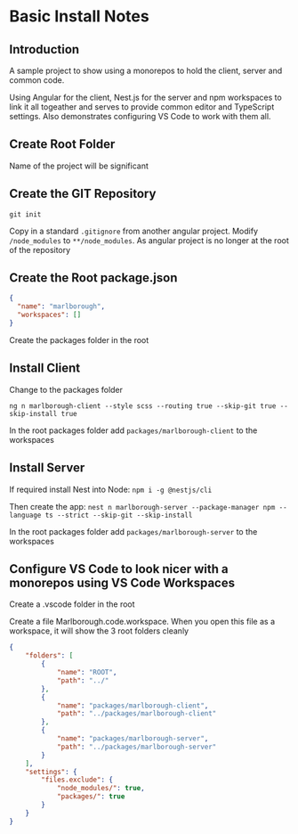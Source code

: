 # Basic Install Notes

## Introduction

A sample project to show using a monorepos to hold the client, server and common code.

Using Angular for the client, Nest.js for the server and npm workspaces to link it all togeather and serves to provide common editor and TypeScript settings.
Also demonstrates configuring VS Code to work with them all.

## Create Root Folder

Name of the project will be significant

## Create the GIT Repository

`git init`

Copy in a standard `.gitignore` from another angular project. Modify `/node_modules` to `**/node_modules`.
As angular project is no longer at the root of the repository

## Create the Root package.json

```json
{
  "name": "marlborough",
  "workspaces": []
}
```

Create the packages folder in the root

## Install Client

Change to the packages folder

`ng n marlborough-client --style scss --routing true --skip-git true --skip-install true`

In the root packages folder add `packages/marlborough-client` to the workspaces

## Install Server

If required install Nest into Node: `npm i -g @nestjs/cli`

Then create the app: `nest n marlborough-server --package-manager npm --language ts --strict --skip-git --skip-install`

In the root packages folder add `packages/marlborough-server` to the workspaces

## Configure VS Code to look nicer with a monorepos using VS Code Workspaces

Create a .vscode folder in the root

Create a file Marlborough.code.workspace. When you open this file as a workspace, it will show the 3 root folders cleanly

```json
{
    "folders": [
        {
            "name": "ROOT",
            "path": "../"
        },
        {
            "name": "packages/marlborough-client",
            "path": "../packages/marlborough-client"
        },
        {
            "name": "packages/marlborough-server",
            "path": "../packages/marlborough-server"
        }
    ],
    "settings": {
        "files.exclude": {
            "node_modules/": true,
            "packages/": true
        }
    }
}
```
